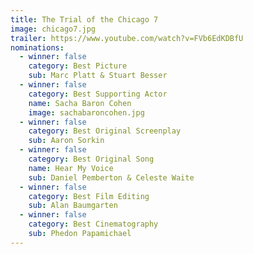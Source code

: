 ```yaml
---
title: The Trial of the Chicago 7
image: chicago7.jpg
trailer: https://www.youtube.com/watch?v=FVb6EdKDBfU
nominations:
  - winner: false
    category: Best Picture
    sub: Marc Platt & Stuart Besser
  - winner: false
    category: Best Supporting Actor
    name: Sacha Baron Cohen
    image: sachabaroncohen.jpg
  - winner: false
    category: Best Original Screenplay
    sub: Aaron Sorkin
  - winner: false
    category: Best Original Song
    name: Hear My Voice
    sub: Daniel Pemberton & Celeste Waite
  - winner: false
    category: Best Film Editing
    sub: Alan Baumgarten
  - winner: false
    category: Best Cinematography
    sub: Phedon Papamichael
---
```

